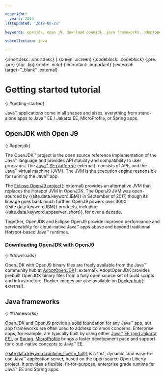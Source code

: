 ```yaml
---

copyright:
  years: 2019
lastupdated: "2019-08-26"

keywords: openjdk, open j9, download openjdk, java frameworks, adoptopenjdk, eclipse openj9, openj9 binaries, openjdk binaries, microprofile framework, jakarta

subcollection: java

---
```


{:shortdesc: .shortdesc}
{:screen: .screen}
{:codeblock: .codeblock}
{:pre: .pre}
{:tip: .tip}
{:note: .note}
{:important: .important}
{:external: target="_blank" .external}

# Getting started tutorial
{: #getting-started}

Java&trade; applications come in all shapes and sizes, everything from stand-alone apps to Java&trade; EE / Jakarta EE, MicroProfile, or Spring apps.

## OpenJDK with Open J9
{: #openjdk}

The OpenJDK&trade; project is the open source reference implementation of the Java&trade; language and provides API stability and compatibility to user programs. The [Java&trade; SE platform](https://docs.oracle.com/javase/8/docs/){: external}, consists of APIs and the Java&trade; virtual machine (JVM). The JVM is the execution engine responsible for running the Java&trade; app.

The [Eclipse OpenJ9 project](https://www.eclipse.org/openj9/index.html){: external} provides an alternative JVM that replaces the Hotspot JVM in OpenJDK. The OpenJ9 JVM was open-sourced by {{site.data.keyword.IBM}} in September of 2017, though its lineage goes back much further. OpenJ9 powers over 3000 {{site.data.keyword.IBM}} products, including {{site.data.keyword.appserver_short}}, for over a decade.

Together, OpenJDK and Eclipse OpenJ9 provide improved performance and serviceability for cloud-native Java&trade; apps above and beyond traditional Hotspot-based Java&trade; runtimes.

### Downloading OpenJDK with OpenJ9
{: #downloads}

OpenJDK with OpenJ9 binary files are freely available from the Java&trade; community hub at [AdoptOpenJDK](https://adoptopenjdk.net/releases.html?variant=openjdk8&jvmVariant=openj9){: external}. AdoptOpenJDK provides prebuilt OpenJDK binary files from a fully open source set of build scripts and infrastructure. Docker images are also available on [Docker hub](https://hub.docker.com/u/adoptopenjdk){: external}.

## Java frameworks
{: #frameworks}

OpenJDK and OpenJ9 provide a solid foundation for any Java&trade; app, but app frameworks are often used to address common concerns. Enterprise apps, for example, are typically built by using either [Java&trade; EE (and Jakarta EE)](/docs/java?topic=java-jee-overview#jakarta-ee), or [Spring](/docs/java?topic=java-spring-overview). [MicroProfile](/docs/java?topic=java-jee-overview#microprofile) brings a faster development pace and support for cloud-native concepts to Java&trade; EE.

[{{site.data.keyword.runtime_liberty_full}}](/docs/java?topic=java-liberty) is a fast, dynamic, and easy-to-use Java&trade; application server, based on the open source Open Liberty project. It provides a flexible, fit-for-purpose, enterprise grade runtime for Java&trade; EE and Spring apps.
